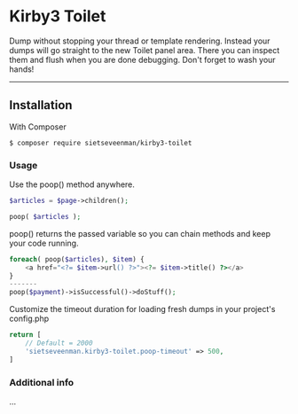 # Kirby3 Toilet

Dump without stopping your thread or template rendering. Instead your dumps will go straight to the new Toilet panel area. There you can inspect them and flush when you are done debugging. Don't forget to wash your hands!

****

## Installation

With Composer

```
$ composer require sietseveenman/kirby3-toilet
```

### Usage

Use the poop() method anywhere.
```php
$articles = $page->children();

poop( $articles );
```
poop() returns the passed variable so you can chain methods and keep your code running.
```php
foreach( poop($articles), $item) {
    <a href="<?= $item->url() ?>"><?= $item->title() ?></a>
}
-------
poop($payment)->isSuccessful()->doStuff();
```
Customize the timeout duration for loading fresh dumps in your project's config.php
```php
return [
    // Default = 2000
    'sietseveenman.kirby3-toilet.poop-timeout' => 500,
]
```

### Additional info
...
